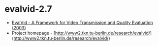 evalvid-2.7
===========

* [EvalVid - A Framework for Video Transmission and Quality Evaluation (2003)](http://citeseerx.ist.psu.edu/viewdoc/summary?doi=10.1.1.10.3918)
* Project homepage -
  [http://www2.tkn.tu-berlin.de/research/evalvid/](http://www2.tkn.tu-berlin.de/research/evalvid/)
